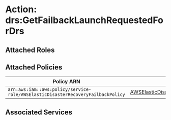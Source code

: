 # Action: drs:GetFailbackLaunchRequestedForDrs

## Attached Roles

## Attached Policies

| Policy ARN | Policy Name |
|------------|-------------|
| `arn:aws:iam::aws:policy/service-role/AWSElasticDisasterRecoveryFailbackPolicy` | [AWSElasticDisasterRecoveryFailbackPolicy](../policies.md#awselasticdisasterrecoveryfailbackpolicy) |

## Associated Services

